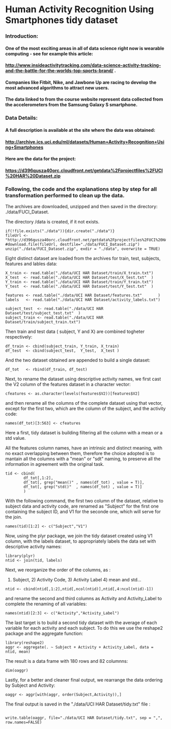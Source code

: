 # Human Activity Recognition Using Smartphones tidy dataset

### Introduction:

#### One of the most exciting areas in all of data science right now is wearable computing - see for example this article: 

####   http://www.insideactivitytracking.com/data-science-activity-tracking-and-the-battle-for-the-worlds-top-sports-brand/ . 

#### Companies like Fitbit, Nike, and Jawbone Up are racing to develop the most advanced algorithms to attract new users. 
#### The data linked to from the course website represent data collected from the accelerometers from the Samsung Galaxy S smartphone. 

### Data Details:

#### A full description is available at the site where the data was obtained: 
   
#### http://archive.ics.uci.edu/ml/datasets/Human+Activity+Recognition+Using+Smartphones 
 
#### Here are the data for the project: 
   
####   https://d396qusza40orc.cloudfront.net/getdata%2Fprojectfiles%2FUCI%20HAR%20Dataset.zip 
 

### Following, the code and the explanations step by step for all transformation performed to clean up  the data.

The archives are downloaded, unzipped and then saved in the directory: ./data/FUCI_Dataset.

The directory /data is created, if it not exists.
```{r}
if(!file.exists("./data")){dir.create("./data")}
fileUrl <- "http://d396qusza40orc.cloudfront.net/getdata%2Fprojectfiles%2FUCI%20HAR%20Dataset.zip"
#download.file(fileUrl, destfile="./data/FUCI_Dataset.zip")
unzip("./data/FUCI_Dataset.zip", exdir = "./data", overwrite = TRUE)

```

Eight distinct dataset are loaded from the archives for train, test, subjects, features and lables data:
```{r}
X_train <- read.table("./data/UCI HAR Dataset/train/X_train.txt")
X_test  <- read.table("./data/UCI HAR Dataset/test/X_test.txt"  )
Y_train <- read.table("./data/UCI HAR Dataset/train/Y_train.txt")
Y_test  <- read.table("./data/UCI HAR Dataset/test/Y_test.txt"  )

features <- read.table("./data/UCI HAR Dataset/features.txt"       )
labels   <- read.table("./data/UCI HAR Dataset/activity_labels.txt")

subject_test  <- read.table("./data/UCI HAR Dataset/test/subject_test.txt"  )
subject_train <- read.table("./data/UCI HAR Dataset/train/subject_train.txt")
```

Then train and test data ( subject, Y and X) are combined togheter respectively:
```{r}
df_train <- cbind(subject_train, Y_train, X_train)
df_test  <- cbind(subject_test,  Y_test,  X_test )
```

And the two dataset obtained are appended to build a single dataset:
```{r}
df_tot   <- rbind(df_train, df_test)
```

Next, to rename the dataset using descriptive activity names, we first cast the V2 column of the features dataset in a character vector:
```{r}
cfeatures <- as.character(levels(features$V2))[features$V2]

```

and then rename all the columns of the complete dataset using that vector, except for the first two, which are the column of the subject, and the activity code:
```{r}
names(df_tot)[3:563] <- cfeatures
```

Here a first, tidy dataset is building filtering all the column with a mean or a std value.

All the features column names, have an intrinsic and distinct meaning, with no exact overlapping between them, therefore the choice adopted is to mantain all the columns with a "mean" or "sdt" naming, to preserve all the information in agreement with the original task.

```{r}
tid <- cbind(
        df_tot[,1:2],
        df_tot[, grep("mean()" , names(df_tot) , value = T)],
        df_tot[, grep("std()"  , names(df_tot) , value = T)] 
        )

```

With the following command, the first two column of the dataset, relative to subject data and activity code, are renamed as "Subject" for the first one containing the subject ID, and V1 for the seconde one,  which will serve for the join.
```{r}
names(tid)[1:2] <- c("Subject","V1")
```

Now, using the plyr package, we join the tidy dataset created using V1 column, with the labels dataset, to appropriately labels the data set with descriptive activity names:
```{r}
library(plyr)
ntid <- join(tid, labels)
```

Next, we reorganize the order of the columns, as :
1) Subject, 2) Activity Code, 3) Activity Label 4) mean and std... 
```{r}
ntid <- cbind(ntid[,1:2],ntid[,ncol(ntid)],ntid[,4:ncol(ntid)-1])
```

and rename the second and third columns as Activity and Activity_Label to complete the renaming of all variables:
```{r}
names(ntid)[2:3] <- c("Activity","Activity_Label")
```

The last target is to build a second tidy dataset with the average of each variable for each activity and each subject. To do this we use the reshape2 package and the aggregate function:
```{r}
library(reshape2)
aggr <- aggregate(. ~ Subject + Activity + Activity_Label, data = ntid, mean)
```

The result is a data frame with 180 rows and 82 columnns:
```{r}
dim(oaggr)
```

Lastly, for a better and cleaner final output, we rearrange the data ordering by Subject and Activity:
```{r}
oaggr <- aggr[with(aggr, order(Subject,Activity)),]
```

The final output is saved in the "./data/UCI HAR Dataset/tidy.txt" file :
```{r}

write.table(oaggr, file="./data/UCI HAR Dataset/tidy.txt", sep = ",", row.names=FALSE)

```






